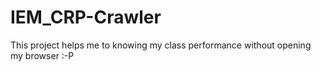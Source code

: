 # IEM_CRP-Crawler
This project helps me to knowing my class performance without opening my browser :-P
